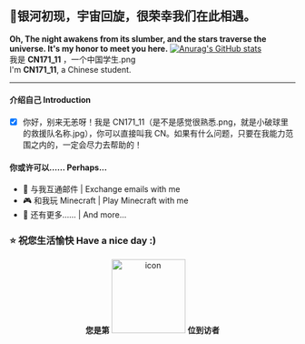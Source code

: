 ## 👋银河初现，宇宙回旋，很荣幸我们在此相遇。  
**Oh, The night awakens from its slumber, and the stars traverse the universe. It's my honor to meet you here.**
[![Anurag's GitHub stats](https://github-readme-stats.vercel.app/api?username=CN171-1&show_icons=true)](https://github.com/anuraghazra/github-readme-stats)   
我是 **CN171_11** ，一个中国学生.png   
I'm **CN171_11**, a Chinese student.

---

#### 介绍自己 Introduction
- [x] 你好，别来无恙呀！我是 CN171_11（是不是感觉很熟悉.png，就是小破球里的救援队名称.jpg），你可以直接叫我 CN。如果有什么问题，只要在我能力范围之内的，一定会尽力去帮助的！
#### 你或许可以…… Perhaps...
- 💬 与我互通邮件 | Exchange emails with me
- 🎮 和我玩 Minecraft | Play Minecraft with me
- 🤔 还有更多…… | And more... 
### ⭐ 祝您生活愉快 Have a nice day :)
<div align="center">
  
  <!---访问次数统计--->
**您是第** <img src="https://profile-counter.glitch.me/CN171_11/count.svg" alt="icon" width="130px"> **位到访者**
</div>
